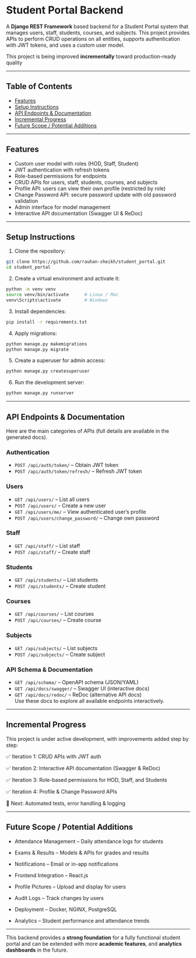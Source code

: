# Student Portal Backend

A **Django REST Framework** based backend for a Student Portal system that manages users, staff, students, courses, and subjects. This project provides APIs to perform CRUD operations on all entities, supports authentication with JWT tokens, and uses a custom user model.

This project is being improved **incrementally** toward production-ready quality

---

## Table of Contents

- [Features](#features)
- [Setup Instructions](#setup-instructions)
- [API Endpoints & Documentation](#api-endpoints--documentation)
- [Incremental Progress](#incremental-progress)
- [Future Scope / Potential Additions](#future-scope--potential-additions)

---

## Features

- Custom user model with roles (HOD, Staff, Student)
- JWT authentication with refresh tokens
- Role-based permissions for endpoints
- CRUD APIs for users, staff, students, courses, and subjects
- Profile API: users can view their own profile (restricted by role)
- Change Password API: secure password update with old password validation
- Admin interface for model management
- Interactive API documentation (Swagger UI & ReDoc)

---

## Setup Instructions

1. Clone the repository:

```bash
git clone https://github.com/rauhan-sheikh/student_portal.git
cd student_portal
```

2. Create a virtual environment and activate it:

```bash
python -m venv venv
source venv/bin/activate      # Linux / Mac
venv\Scripts\activate         # Windows
```

3. Install dependencies:

```bash
pip install -r requirements.txt
```

4. Apply migrations:

```bash
python manage.py makemigrations
python manage.py migrate
```

5. Create a superuser for admin access:

```bash
python manage.py createsuperuser
```

6. Run the development server:

```bash
python manage.py runserver
```

---

## API Endpoints & Documentation

Here are the main categories of APIs (full details are available in the generated docs).

### Authentication

- `POST /api/auth/token/` – Obtain JWT token
- `POST /api/auth/token/refresh/` – Refresh JWT token

### Users

- `GET /api/users/` – List all users
- `POST /api/users/` – Create a new user
- `GET /api/users/me/` – View authenticated user’s profile
- `POST /api/users/change_password/` – Change own password

### Staff

- `GET /api/staff/` – List staff
- `POST /api/staff/` – Create staff

### Students

- `GET /api/students/` – List students
- `POST /api/students/` – Create student

### Courses

- `GET /api/courses/` – List courses
- `POST /api/courses/` – Create course

### Subjects

- `GET /api/subjects/` – List subjects
- `POST /api/subjects/` – Create subject

### API Schema & Documentation

- `GET /api/schema/` – OpenAPI schema (JSON/YAML)
- `GET /api/docs/swagger/` – Swagger UI (interactive docs)
- `GET /api/docs/redoc/` – ReDoc (alternative API docs)  
  Use these docs to explore all available endpoints interactively.

---

## Incremental Progress

This project is under active development, with improvements added step by step:

✅ Iteration 1: CRUD APIs with JWT auth

✅ Iteration 2: Interactive API documentation (Swagger & ReDoc)

✅ Iteration 3: Role-based permissions for HOD, Staff, and Students

✅ Iteration 4: Profile & Change Password APIs

🔄 Next: Automated tests, error handling & logging

---

## Future Scope / Potential Additions

- Attendance Management – Daily attendance logs for students

- Exams & Results – Models & APIs for grades and results

- Notifications – Email or in-app notifications

- Frontend Integration – React.js

- Profile Pictures – Upload and display for users

- Audit Logs – Track changes by users

- Deployment – Docker, NGINX, PostgreSQL

- Analytics – Student performance and attendance trends

---

This backend provides a **strong foundation** for a fully functional student portal and can be extended with more **academic features**, and **analytics dashboards** in the future.

